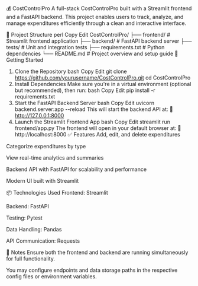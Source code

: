 💰 CostControlPro
A full-stack CostControlPro built with a Streamlit frontend and a FastAPI backend. This project enables users to track, analyze, and manage expenditures efficiently through a clean and interactive interface.

📁 Project Structure
perl
Copy
Edit
CostControlPro/
├── frontend/       # Streamlit frontend application
├── backend/        # FastAPI backend server
├── tests/          # Unit and integration tests
├── requirements.txt  # Python dependencies
└── README.md       # Project overview and setup guide
🚀 Getting Started
1. Clone the Repository
bash
Copy
Edit
git clone https://github.com/yourusername/CostControlPro.git
cd CostControlPro
2. Install Dependencies
Make sure you're in a virtual environment (optional but recommended), then run:
bash
Copy
Edit
pip install -r requirements.txt
3. Start the FastAPI Backend Server
bash
Copy
Edit
uvicorn backend.server:app --reload
This will start the backend API at:
📍 http://127.0.0.1:8000
4. Launch the Streamlit Frontend App
bash
Copy
Edit
streamlit run frontend/app.py
The frontend will open in your default browser at:
📍 http://localhost:8000
✅ Features
Add, edit, and delete expenditures

Categorize expenditures by type

View real-time analytics and summaries

Backend API with FastAPI for scalability and performance

Modern UI built with Streamlit

📦 Technologies Used
Frontend: Streamlit

Backend: FastAPI

Testing: Pytest

Data Handling: Pandas

API Communication: Requests

📌 Notes
Ensure both the frontend and backend are running simultaneously for full functionality.

You may configure endpoints and data storage paths in the respective config files or environment variables.
